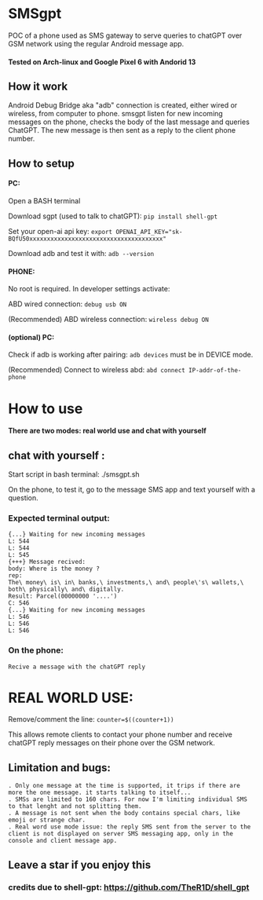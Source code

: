 # SMSgpt
POC of a phone used as SMS gateway to serve queries to chatGPT over GSM network using the regular Android message app. 

#### Tested on Arch-linux and Google Pixel 6 with Andorid 13

## How it work

Android Debug Bridge aka "adb" connection is created, either wired or wireless, from computer to phone.
smsgpt listen for new incoming messages on the phone, checks the body of the last message and queries ChatGPT.
The new message is then sent as a reply to the client phone number.

## How to setup
#### PC:
Open a BASH terminal

Download sgpt (used to talk to chatGPT): ```pip install shell-gpt```

Set your open-ai api key: ```export OPENAI_API_KEY="sk-BQfU50xxxxxxxxxxxxxxxxxxxxxxxxxxxxxxxxxxxxxx"```

Download adb and test it with: ```adb --version``` 

#### PHONE:
No root is required.
In developer settings activate:

ABD wired connection: ```debug usb ON```

(Recommended) ABD wireless connection: ```wireless debug ON```

#### (optional) PC:
Check if adb is working after pairing: ```adb devices``` must be in DEVICE mode.

(Recommended) Connect to wireless abd: ```abd connect IP-addr-of-the-phone```

# How to use

#### There are two modes: real world use and chat with yourself

## chat with yourself :

Start script in bash terminal: ./smsgpt.sh

On the phone, to test it, go to the message SMS app and text yourself with a question.

### Expected terminal output:
```
{...} Waiting for new incoming messages
L: 544
L: 544
L: 545
{+++} Message recived:
body: Where is the money ?
rep:
The\ money\ is\ in\ banks,\ investments,\ and\ people\'s\ wallets,\ both\ physically\ and\ digitally.
Result: Parcel(00000000 '....')
C: 546
{...} Waiting for new incoming messages
L: 546
L: 546
L: 546
```
### On the phone:
```
Recive a message with the chatGPT reply
```

# REAL WORLD USE:
Remove/comment the line: ```counter=$((counter+1))```

This allows remote clients to contact your phone number and receive chatGPT reply messages on their phone over the GSM network.

## Limitation and bugs:
```
. Only one message at the time is supported, it trips if there are more the one message. it starts talking to itself...
. SMSs are limited to 160 chars. For now I'm limiting individual SMS to that lenght and not splitting them.
. A message is not sent when the body contains special chars, like emoji or strange char.
. Real word use mode issue: the reply SMS sent from the server to the client is not displayed on server SMS messaging app, only in the console and client message app.
```

## Leave a star if you enjoy this
### credits due to shell-gpt: https://github.com/TheR1D/shell_gpt

 
